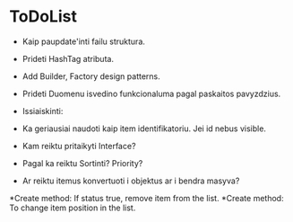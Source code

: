 # ToDoList
- Kaip paupdate'inti failu struktura.
- Prideti HashTag atributa.
- Add Builder, Factory design patterns.
- Prideti Duomenu isvedino funkcionaluma pagal paskaitos pavyzdzius.
- Issiaiskinti:

- Ka geriausiai naudoti kaip item identifikatoriu. Jei id nebus visible.
- Kam reiktu pritaikyti Interface?
- Pagal ka reiktu Sortinti? Priority?
- Ar reiktu itemus konvertuoti i objektus ar i bendra masyva?


*Create method: If status true, remove item from the list.
*Create method: To change item position in the list.
